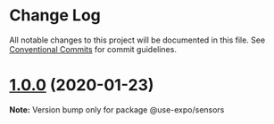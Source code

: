 # Change Log

All notable changes to this project will be documented in this file.
See [Conventional Commits](https://conventionalcommits.org) for commit guidelines.

# [1.0.0](https://github.com/bycedric/use-expo/compare/v0.10.1...1.0.0) (2020-01-23)

**Note:** Version bump only for package @use-expo/sensors
